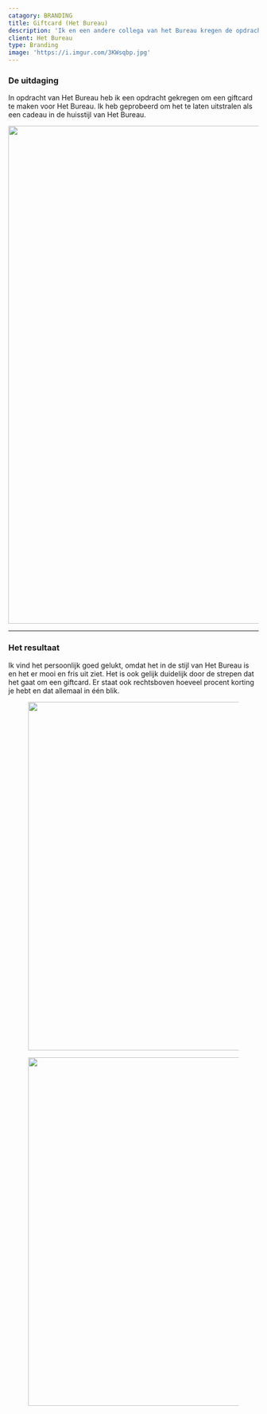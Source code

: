```yaml
---
catagory: BRANDING
title: Giftcard (Het Bureau)
description: 'Ik en een andere collega van het Bureau kregen de opdracht om een giftcard te maken voor het Bureau.'
client: Het Bureau
type: Branding
image: 'https://i.imgur.com/3KWsqbp.jpg'
---
```


### De uitdaging

In opdracht van Het Bureau heb ik een opdracht gekregen om een giftcard te maken voor Het Bureau. Ik heb geprobeerd om het te laten uitstralen als een cadeau in de huisstijl van Het Bureau. 
        
<img width="1000"
            src="https://i.imgur.com/NGnkAHh.jpg"
            alt=""
        />

---

### Het resultaat

Ik vind het persoonlijk goed gelukt, omdat het in de stijl van Het Bureau is en het er mooi en fris uit ziet. Het is ook gelijk duidelijk door de strepen dat het gaat om een giftcard. Er staat ook rechtsboven hoeveel procent korting je hebt en dat allemaal in één blik.

<div class="flex space-x-2">
     <figure>
        <img width="700"
            src="https://i.imgur.com/3KWsqbp.jpg"
            alt=""
        />
    </figure>
    <figure>
        <img width="700"
            src="https://i.imgur.com/t193B2I.png"
            alt=""
        />
    </figure>
</div>